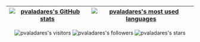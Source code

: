 | [![pvaladares's GitHub stats](https://github-readme-stats.vercel.app/api?username=pvaladares&count_private=true&show_icons=true&hide=issues&hide_border=true)](https://github.com/achrafelkhnissi?tab=repositories) | [![pvaladares's most used languages](https://github-readme-stats.vercel.app/api/top-langs/?username=pvaladares&layout=compact&hide_border=true)](https://github.com/pvaladares?tab=repositories) |
|:-:|:-:|

<p align="center">
	<img alt="pvaladares's visitors" src="https://komarev.com/ghpvc/?username=pvaladares&color=8c36db&style=flat&label=visitors" />
	<img alt="pvaladares's followers" src="https://img.shields.io/github/followers/pvaladares?color=blueviolet" />
	<img alt="pvaladares's stars" src="https://img.shields.io/github/stars/pvaladares?color=blueviolet" />
</p>
